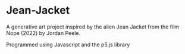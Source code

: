 # Jean-Jacket

A generative art project inspired by the alien Jean Jacket from the film Nope (2022) by Jordan Peele.

Programmed using Javascript and the p5.js library
